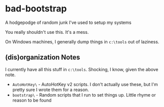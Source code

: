# bad-bootstrap

A hodgepodge of random junk I've used to setup my systems

You really shouldn't use this. It's a mess.

On Windows machines, I generally dump things in `c:\tools` out of laziness.

## (dis)organization Notes

I currently have all this stuff in `c:\tools`. Shocking, I know, given the above note.

- `AutoHotKey\` - AutoHotKey v2 scripts. I don't actually use these, but I'm pretty sure I wrote them for a reason.
- `bootstrap\` - Random scripts that I run to set things up. Little rhyme or reason to be found
